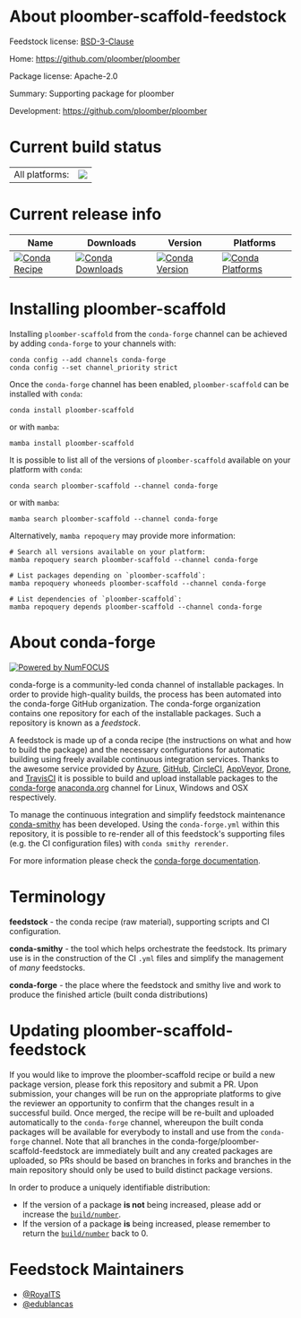 About ploomber-scaffold-feedstock
=================================

Feedstock license: [BSD-3-Clause](https://github.com/conda-forge/ploomber-scaffold-feedstock/blob/main/LICENSE.txt)

Home: https://github.com/ploomber/ploomber

Package license: Apache-2.0

Summary: Supporting package for ploomber

Development: https://github.com/ploomber/ploomber

Current build status
====================


<table><tr><td>All platforms:</td>
    <td>
      <a href="https://dev.azure.com/conda-forge/feedstock-builds/_build/latest?definitionId=12709&branchName=main">
        <img src="https://dev.azure.com/conda-forge/feedstock-builds/_apis/build/status/ploomber-scaffold-feedstock?branchName=main">
      </a>
    </td>
  </tr>
</table>

Current release info
====================

| Name | Downloads | Version | Platforms |
| --- | --- | --- | --- |
| [![Conda Recipe](https://img.shields.io/badge/recipe-ploomber--scaffold-green.svg)](https://anaconda.org/conda-forge/ploomber-scaffold) | [![Conda Downloads](https://img.shields.io/conda/dn/conda-forge/ploomber-scaffold.svg)](https://anaconda.org/conda-forge/ploomber-scaffold) | [![Conda Version](https://img.shields.io/conda/vn/conda-forge/ploomber-scaffold.svg)](https://anaconda.org/conda-forge/ploomber-scaffold) | [![Conda Platforms](https://img.shields.io/conda/pn/conda-forge/ploomber-scaffold.svg)](https://anaconda.org/conda-forge/ploomber-scaffold) |

Installing ploomber-scaffold
============================

Installing `ploomber-scaffold` from the `conda-forge` channel can be achieved by adding `conda-forge` to your channels with:

```
conda config --add channels conda-forge
conda config --set channel_priority strict
```

Once the `conda-forge` channel has been enabled, `ploomber-scaffold` can be installed with `conda`:

```
conda install ploomber-scaffold
```

or with `mamba`:

```
mamba install ploomber-scaffold
```

It is possible to list all of the versions of `ploomber-scaffold` available on your platform with `conda`:

```
conda search ploomber-scaffold --channel conda-forge
```

or with `mamba`:

```
mamba search ploomber-scaffold --channel conda-forge
```

Alternatively, `mamba repoquery` may provide more information:

```
# Search all versions available on your platform:
mamba repoquery search ploomber-scaffold --channel conda-forge

# List packages depending on `ploomber-scaffold`:
mamba repoquery whoneeds ploomber-scaffold --channel conda-forge

# List dependencies of `ploomber-scaffold`:
mamba repoquery depends ploomber-scaffold --channel conda-forge
```


About conda-forge
=================

[![Powered by
NumFOCUS](https://img.shields.io/badge/powered%20by-NumFOCUS-orange.svg?style=flat&colorA=E1523D&colorB=007D8A)](https://numfocus.org)

conda-forge is a community-led conda channel of installable packages.
In order to provide high-quality builds, the process has been automated into the
conda-forge GitHub organization. The conda-forge organization contains one repository
for each of the installable packages. Such a repository is known as a *feedstock*.

A feedstock is made up of a conda recipe (the instructions on what and how to build
the package) and the necessary configurations for automatic building using freely
available continuous integration services. Thanks to the awesome service provided by
[Azure](https://azure.microsoft.com/en-us/services/devops/), [GitHub](https://github.com/),
[CircleCI](https://circleci.com/), [AppVeyor](https://www.appveyor.com/),
[Drone](https://cloud.drone.io/welcome), and [TravisCI](https://travis-ci.com/)
it is possible to build and upload installable packages to the
[conda-forge](https://anaconda.org/conda-forge) [anaconda.org](https://anaconda.org/)
channel for Linux, Windows and OSX respectively.

To manage the continuous integration and simplify feedstock maintenance
[conda-smithy](https://github.com/conda-forge/conda-smithy) has been developed.
Using the ``conda-forge.yml`` within this repository, it is possible to re-render all of
this feedstock's supporting files (e.g. the CI configuration files) with ``conda smithy rerender``.

For more information please check the [conda-forge documentation](https://conda-forge.org/docs/).

Terminology
===========

**feedstock** - the conda recipe (raw material), supporting scripts and CI configuration.

**conda-smithy** - the tool which helps orchestrate the feedstock.
                   Its primary use is in the construction of the CI ``.yml`` files
                   and simplify the management of *many* feedstocks.

**conda-forge** - the place where the feedstock and smithy live and work to
                  produce the finished article (built conda distributions)


Updating ploomber-scaffold-feedstock
====================================

If you would like to improve the ploomber-scaffold recipe or build a new
package version, please fork this repository and submit a PR. Upon submission,
your changes will be run on the appropriate platforms to give the reviewer an
opportunity to confirm that the changes result in a successful build. Once
merged, the recipe will be re-built and uploaded automatically to the
`conda-forge` channel, whereupon the built conda packages will be available for
everybody to install and use from the `conda-forge` channel.
Note that all branches in the conda-forge/ploomber-scaffold-feedstock are
immediately built and any created packages are uploaded, so PRs should be based
on branches in forks and branches in the main repository should only be used to
build distinct package versions.

In order to produce a uniquely identifiable distribution:
 * If the version of a package **is not** being increased, please add or increase
   the [``build/number``](https://docs.conda.io/projects/conda-build/en/latest/resources/define-metadata.html#build-number-and-string).
 * If the version of a package **is** being increased, please remember to return
   the [``build/number``](https://docs.conda.io/projects/conda-build/en/latest/resources/define-metadata.html#build-number-and-string)
   back to 0.

Feedstock Maintainers
=====================

* [@RoyalTS](https://github.com/RoyalTS/)
* [@edublancas](https://github.com/edublancas/)

